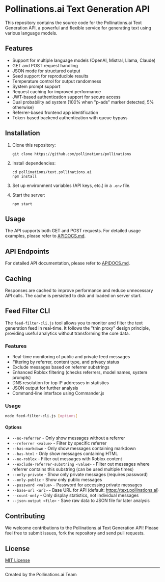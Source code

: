 # Pollinations.ai Text Generation API

This repository contains the source code for the Pollinations.ai Text Generation API, a powerful and flexible service for generating text using various language models.

## Features

- Support for multiple language models (OpenAI, Mistral, Llama, Claude)
- GET and POST request handling
- JSON mode for structured output
- Seed support for reproducible results
- Temperature control for output randomness
- System prompt support
- Request caching for improved performance
- JWT-based authentication support for secure access
- Dual probability ad system (100% when "p-ads" marker detected, 5% otherwise)
- Referrer-based frontend app identification
- Token-based backend authentication with queue bypass

## Installation

1. Clone this repository:
   ```
   git clone https://github.com/pollinations/pollinations
   ```

2. Install dependencies:
   ```
   cd pollinations/text.pollinations.ai
   npm install
   ```

3. Set up environment variables (API keys, etc.) in a `.env` file.

4. Start the server:
   ```
   npm start
   ```

## Usage

The API supports both GET and POST requests. For detailed usage examples, please refer to [APIDOCS.md](../APIDOCS.md).

## API Endpoints

For detailed API documentation, please refer to [APIDOCS.md](../APIDOCS.md).

## Caching

Responses are cached to improve performance and reduce unnecessary API calls. The cache is persisted to disk and loaded on server start.

## Feed Filter CLI

The `feed-filter-cli.js` tool allows you to monitor and filter the text generation feed in real-time. It follows the "thin proxy" design principle, providing useful analytics without transforming the core data.

### Features

- Real-time monitoring of public and private feed messages
- Filtering by referrer, content type, and privacy status
- Exclude messages based on referrer substrings
- Enhanced Roblox filtering (checks referrers, model names, system prompts)
- DNS resolution for top IP addresses in statistics
- JSON output for further analysis
- Command-line interface using Commander.js

### Usage

```bash
node feed-filter-cli.js [options]
```

#### Options

- `--no-referrer` - Only show messages without a referrer
- `--referrer <value>` - Filter by specific referrer
- `--has-markdown` - Only show messages containing markdown
- `--has-html` - Only show messages containing HTML
- `--no-roblox` - Filter out messages with Roblox content
- `--exclude-referrer-substring <value>` - Filter out messages where referrer contains this substring (can be used multiple times)
- `--only-private` - Show only private messages (requires password)
- `--only-public` - Show only public messages
- `--password <value>` - Password for accessing private messages
- `--base-url <url>` - Base URL for API (default: https://text.pollinations.ai)
- `--count-only` - Only display statistics, not individual messages
- `--json-output <file>` - Save raw data to JSON file for later analysis

## Contributing

We welcome contributions to the Pollinations.ai Text Generation API! Please feel free to submit issues, fork the repository and send pull requests.

## License

[MIT License](LICENSE)

---

Created by the Pollinations.ai Team
